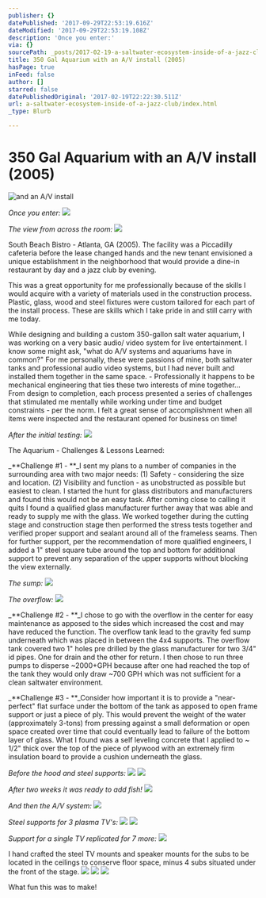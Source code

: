 ```yaml
---
publisher: {}
datePublished: '2017-09-29T22:53:19.616Z'
dateModified: '2017-09-29T22:53:19.108Z'
description: 'Once you enter:'
via: {}
sourcePath: _posts/2017-02-19-a-saltwater-ecosystem-inside-of-a-jazz-club.md
title: 350 Gal Aquarium with an A/V install (2005)
hasPage: true
inFeed: false
author: []
starred: false
datePublishedOriginal: '2017-02-19T22:22:30.511Z'
url: a-saltwater-ecosystem-inside-of-a-jazz-club/index.html
_type: Blurb

---
```

# 350 Gal Aquarium with an A/V install (2005)
![and an A/V install](https://the-grid-user-content.s3-us-west-2.amazonaws.com/5d281a6d-e0ef-435f-8053-04d552db2ed8.jpg)

_Once you enter:_
![](https://the-grid-user-content.s3-us-west-2.amazonaws.com/c1039780-2f8a-4386-b5bc-3018575a1ae1.jpg)

_The view from across the room:_
![](https://the-grid-user-content.s3-us-west-2.amazonaws.com/a2314cf0-e124-4ef6-b057-8a8ae09fca4b.jpg)

South Beach Bistro - Atlanta, GA (2005). The facility was a Piccadilly cafeteria before the lease changed hands and the new tenant envisioned a unique establishment in the neighborhood that would provide a dine-in restaurant by day and a jazz club by evening.

This was a great opportunity for me professionally because of the skills I would acquire with a variety of materials used in the construction process. Plastic, glass, wood and steel fixtures were custom tailored for each part of the install process. These are skills which I take pride in and still carry with me today.

While designing and building a custom 350-gallon salt water aquarium, I was working on a very basic audio/ video system for live entertainment. I know some might ask, "what do A/V systems and aquariums have in common?" For me personally, these were passions of mine, both saltwater tanks and professional audio video systems, but I had never built and installed them together in the same space. - Professionally it happens to be mechanical engineering that ties these two interests of mine together... From design to completion, each process presented a series of challenges that stimulated me mentally while working under time and budget constraints - per the norm. I felt a great sense of accomplishment when all items were inspected and the restaurant opened for business on time!

_After the initial testing:_
![](https://the-grid-user-content.s3-us-west-2.amazonaws.com/853d5064-f932-4d4b-96df-2d2e7f3bfe1e.jpg)

The Aquarium - Challenges & Lessons Learned:

_**Challenge \#1 - **_I sent my plans to a number of companies in the surrounding area with two major needs: (1) Safety - considering the size and location. (2) Visibility and function - as unobstructed as possible but easiest to clean. I started the hunt for glass distributors and manufacturers and found this would not be an easy task. After coming close to calling it quits I found a qualified glass manufacturer further away that was able and ready to supply me with the glass. We worked together during the cutting stage and construction stage then performed the stress tests together and verified proper support and sealant around all of the frameless seams. Then for further support, per the recommendation of more qualified engineers, I added a 1" steel square tube around the top and bottom for additional support to prevent any separation of the upper supports without blocking the view externally.

_The sump:_
![](https://the-grid-user-content.s3-us-west-2.amazonaws.com/469e76ab-2530-4301-bfd8-b8e4a753177d.jpg)

_The overflow:_
![](https://the-grid-user-content.s3-us-west-2.amazonaws.com/17cf564e-d231-4253-ab8f-3171f05fc97e.jpg)

_**Challenge \#2 - **_I chose to go with the overflow in the center for easy maintenance as apposed to the sides which increased the cost and may have reduced the function. The overflow tank lead to the gravity fed sump underneath which was placed in between the 4x4 supports. The overflow tank covered two 1" holes pre drilled by the glass manufacturer for two 3/4" id pipes. One for drain and the other for return. I then chose to run three pumps to disperse ~2000+GPH because after one had reached the top of the tank they would only draw ~700 GPH which was not sufficient for a clean saltwater environment.

_**Challenge \#3 - **_Consider how important it is to provide a "near-perfect" flat surface under the bottom of the tank as apposed to open frame support or just a piece of ply. This would prevent the weight of the water (approximately 3-tons) from pressing against a small deformation or open space created over time that could eventually lead to failure of the bottom layer of glass. What I found was a self leveling concrete that I applied to ~ 1/2" thick over the top of the piece of plywood with an extremely firm insulation board to provide a cushion underneath the glass.

_Before the hood and steel supports:_
![](https://the-grid-user-content.s3-us-west-2.amazonaws.com/a5b8d90b-b3ab-4f3a-807f-78daf87e8020.jpg)
![](https://the-grid-user-content.s3-us-west-2.amazonaws.com/cb55175d-1703-4ce6-baf9-fc776582234d.jpg)

_After two weeks it was ready to add fish!_
![](https://the-grid-user-content.s3-us-west-2.amazonaws.com/abbc94c6-ac7b-4273-bc05-e5fdb5e52ab8.jpg)

_And then the A/V system:_
![](https://the-grid-user-content.s3-us-west-2.amazonaws.com/e96152b5-a3a6-4936-8a35-d7ff9b8579ac.jpg)

_Steel supports for 3 plasma TV's:_
![](https://the-grid-user-content.s3-us-west-2.amazonaws.com/bffc8f2d-c943-4e20-b38b-66d95426bf93.jpg)
![](https://the-grid-user-content.s3-us-west-2.amazonaws.com/7ca4647f-ec5c-462b-9798-ad12205b069c.jpg)

_Support for a single TV replicated for 7 more:_
![](https://the-grid-user-content.s3-us-west-2.amazonaws.com/0994f38d-14c0-4279-9b23-276228d6363a.jpg)

I hand crafted the steel TV mounts and speaker mounts for the subs to be located in the ceilings to conserve floor space, minus 4 subs situated under the front of the stage.
![](https://the-grid-user-content.s3-us-west-2.amazonaws.com/55d6929b-b414-4df8-ac91-7ff248ea9a00.jpg)
![](https://the-grid-user-content.s3-us-west-2.amazonaws.com/63a7bbce-7a9a-4f8a-ab09-9924c29615db.jpg)
![](https://the-grid-user-content.s3-us-west-2.amazonaws.com/92745f4c-3142-4dc9-9f08-27679cdf20b8.jpg)

What fun this was to make!